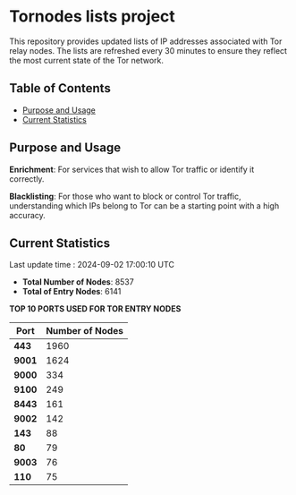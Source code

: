 # Tornodes lists project

This repository provides updated lists of IP addresses associated with Tor relay nodes. The lists are refreshed every 30 minutes to ensure they reflect the most current state of the Tor network.

## Table of Contents

- [Purpose and Usage](#purpose-and-usage)
- [Current Statistics](#current-statistics)


## Purpose and Usage

**Enrichment**: For services that wish to allow Tor traffic or identify it correctly.

**Blacklisting**: For those who want to block or control Tor traffic, understanding which IPs belong to Tor can be a starting point with a high accuracy.

## Current Statistics

Last update time : 2024-09-02 17:00:10 UTC

- **Total Number of Nodes**: 8537
- **Total of Entry Nodes**: 6141

**TOP 10 PORTS USED FOR TOR ENTRY NODES**

| **Port** | **Number of Nodes** |
|------|-----------------|
| **443**   | 1960  |
| **9001**   | 1624  |
| **9000**   | 334  |
| **9100**   | 249  |
| **8443**   | 161  |
| **9002**   | 142  |
| **143**   | 88  |
| **80**   | 79  |
| **9003**   | 76  |
| **110**   | 75  |

